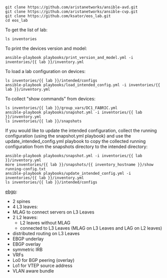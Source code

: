 ```
git clone https://github.com/aristanetworks/ansible-avd.git
git clone https://github.com/aristanetworks/ansible-cvp.git
git clone https://github.com/ksator/eos_lab.git
cd eos_lab
```

To get the list of lab:
```
ls inventories
```

To print the devices version and model:
```
ansible-playbook playbooks/print_version_and_model.yml -i inventories/{{ lab }}/inventory.yml
```

To load a lab configuration on devices:
```
ls inventories/{{ lab }}/intended/configs
ansible-playbook playbooks/load_intended_config.yml -i inventories/{{ lab }}/inventory.yml
```

To collect "show commands" from devices:
```
ls inventories/{{ lab }}/group_vars/DC1_FABRIC.yml
ansible-playbook playbooks/snapshot.yml -i inventories/{{ lab }}/inventory.yml
ls inventories/{{ lab }}/snapshots
```

If you would like to update the intended configuration, collect the running configuration (using the snapshot.yml playbook) and use the update_intended_config.yml playbook to copy the collected running configuration from the snapshots directory to the intended directory:
```
ansible-playbook playbooks/snapshot.yml -i inventories/{{ lab }}/inventory.yml
more inventories/{{ lab }}/snapshots/{{ inventory_hostname }}/show running-config.txt
ansible-playbook playbooks/update_intended_config.yml -i inventories/{{ lab }}/inventory.yml
ls inventories/{{ lab }}/intended/configs
```

[ebgp](inventories/ebgp):
- 2 spines
- 4 L3 leaves:
 - MLAG to connect servers on L3 Leaves
- 2 L2 leaves:
  - L2 leaves without MLAG
  - connected to L3 Leaves (MLAG on L3 Leaves and LAG on L2 leaves)
 - distributed routing on L3 Leaves
 - EBGP underlay
 - EBGP overlay
 - symmetric IRB
 - VRFs
 - Lo0 for BGP peering (overlay)
 - Lo1 for VTEP source address
 - VLAN aware bundle
